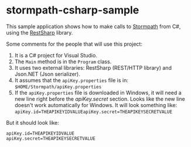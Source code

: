 stormpath-csharp-sample
=======================

This sample application shows how to make calls to [Stormpath](https://stormpath.com) from C#, using the [RestSharp](http://restsharp.org/) library.

Some comments for the people that will use this project:

1. It is a C# project for Visual Studio.
1. The <code>Main</code> method is in the <code>Program</code> class.
1. It uses two external libraries: RestSharp (REST/HTTP library) and Json.NET (Json serializer).
1. It assumes that the <code>apiKey.properties</code> file is in: <code>$HOME/Stormpath/apiKey.properties</code>
1. If the <code>apiKey.properties</code> file is downloaded in Windows, it will need a new line right before the *apiKey.secret* section. Looks like the new line doesn't work automatically for Windows. It will look something like: 
   <code>apiKey.id=THEAPIKEYIDVALUEapiKey.secret=THEAPIKEYSECRETVALUE</code>

But it should look like:
```
apiKey.id=THEAPIKEYIDVALUE
apiKey.secret=THEAPIKEYSECRETVALUE
```

